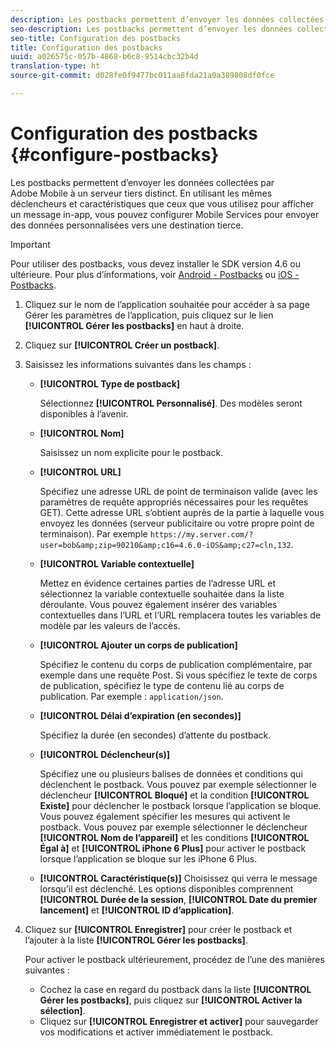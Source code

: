 ```yaml
---
description: Les postbacks permettent d’envoyer les données collectées par Adobe Mobile à un serveur tiers distinct. En utilisant les mêmes déclencheurs et caractéristiques que ceux que vous utilisez pour afficher un message in-app, vous pouvez configurer Mobile Services pour envoyer des données personnalisées vers une destination tierce.
seo-description: Les postbacks permettent d’envoyer les données collectées par Adobe Mobile à un serveur tiers distinct. En utilisant les mêmes déclencheurs et caractéristiques que ceux que vous utilisez pour afficher un message in-app, vous pouvez configurer Mobile Services pour envoyer des données personnalisées vers une destination tierce.
seo-title: Configuration des postbacks
title: Configuration des postbacks
uuid: a026575c-057b-4868-b6c8-9514cbc32b4d
translation-type: ht
source-git-commit: d028fe0f9477bc011aa8fda21a0a389808df0fce

---
```



# Configuration des postbacks {#configure-postbacks}

Les postbacks permettent d’envoyer les données collectées par Adobe Mobile à un serveur tiers distinct. En utilisant les mêmes déclencheurs et caractéristiques que ceux que vous utilisez pour afficher un message in-app, vous pouvez configurer Mobile Services pour envoyer des données personnalisées vers une destination tierce.

>[!IMPORTANT]
>
>Pour utiliser des postbacks, vous devez installer le SDK version 4.6 ou ultérieure. Pour plus d’informations, voir [Android - Postbacks](/help/android/analytics-main/postbacks/postbacks.md) ou [iOS - Postbacks](/help/ios/analytics-main/postback/postback.md).

1. Cliquez sur le nom de l’application souhaitée pour accéder à sa page Gérer les paramètres de l’application, puis cliquez sur le lien **[!UICONTROL Gérer les postbacks]** en haut à droite.
1. Cliquez sur **[!UICONTROL Créer un postback]**.
1. Saisissez les informations suivantes dans les champs :

   * **[!UICONTROL Type de postback]**

      Sélectionnez **[!UICONTROL Personnalisé]**. Des modèles seront disponibles à l’avenir.

   * **[!UICONTROL Nom]**

      Saisissez un nom explicite pour le postback.

   * **[!UICONTROL URL]**

      Spécifiez une adresse URL de point de terminaison valide (avec les paramètres de requête appropriés nécessaires pour les requêtes GET). Cette adresse URL s’obtient auprès de la partie à laquelle vous envoyez les données (serveur publicitaire ou votre propre point de terminaison). Par exemple `https://my.server.com/?user=bob&amp;zip=90210&amp;c16=4.6.0-iOS&amp;c27=cln,132`.

   * **[!UICONTROL Variable contextuelle]**

      Mettez en évidence certaines parties de l’adresse URL et sélectionnez la variable contextuelle souhaitée dans la liste déroulante. Vous pouvez également insérer des variables contextuelles dans l’URL et l’URL remplacera toutes les variables de modèle par les valeurs de l’accès.

   * **[!UICONTROL Ajouter un corps de publication]**

      Spécifiez le contenu du corps de publication complémentaire, par exemple dans une requête Post. Si vous spécifiez le texte de corps de publication, spécifiez le type de contenu lié au corps de publication. Par exemple : `application/json`.

   * **[!UICONTROL Délai d’expiration (en secondes)]**

      Spécifiez la durée (en secondes) d’attente du postback.

   * **[!UICONTROL Déclencheur(s)]**

      Spécifiez une ou plusieurs balises de données et conditions qui déclenchent le postback. Vous pouvez par exemple sélectionner le déclencheur **[!UICONTROL Bloqué]** et la condition **[!UICONTROL Existe]** pour déclencher le postback lorsque l’application se bloque. Vous pouvez également spécifier les mesures qui activent le postback. Vous pouvez par exemple sélectionner le déclencheur **[!UICONTROL Nom de l’appareil]** et les conditions **[!UICONTROL Égal à]** et **[!UICONTROL iPhone 6 Plus]** pour activer le postback lorsque l’application se bloque sur les iPhone 6 Plus.

   * **[!UICONTROL Caractéristique(s)]**
   Choisissez qui verra le message lorsqu’il est déclenché. Les options disponibles comprennent **[!UICONTROL Durée de la session**, **[!UICONTROL Date du premier lancement]** et **[!UICONTROL ID d’application]**.

1. Cliquez sur **[!UICONTROL Enregistrer]** pour créer le postback et l’ajouter à la liste **[!UICONTROL Gérer les postbacks]**.

   Pour activer le postback ultérieurement, procédez de l’une des manières suivantes :

   * Cochez la case en regard du postback dans la liste **[!UICONTROL Gérer les postbacks]**, puis cliquez sur **[!UICONTROL Activer la sélection]**.
   * Cliquez sur **[!UICONTROL Enregistrer et activer]** pour sauvegarder vos modifications et activer immédiatement le postback.
